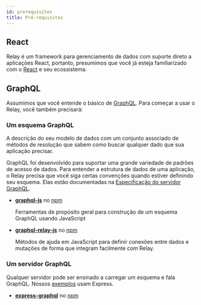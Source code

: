 ```yaml
---
id: prerequisites
title: Pré-requisitos
---
```


## React

Relay é um framework para gerenciamento de dados com suporte direto a aplicações React, portanto, presumimos que você já esteja familiarizado com o [React](https://reactjs.org/) e seu ecossistema.

## GraphQL

Assumimos que você entende o básico de [GraphQL](http://graphql.org/learn/). Para começar a usar o Relay, você também precisará:

### Um esquema GraphQL

A descrição do seu modelo de dados com um conjunto associado de métodos de resolução que sabem como buscar qualquer dado que sua aplicação precisar.

GraphQL foi desenvolvido para suportar uma grande variedade de padrões de acesso de dados. Para entender a estrutura de dados de uma aplicação, o Relay precisa que você siga certas convenções quando estiver definindo seu esquema. Elas estão documentadas na [Especificação do servidor GraphQL](graphql-server-specification.html).

-   **[graphql-js](https://github.com/graphql/graphql-js)** no [npm](https://www.npmjs.com/package/graphql)

    Ferramentas de propósito geral para construção de um esquema GraphQL usando JavaScript

-   **[graphql-relay-js](https://github.com/graphql/graphql-relay-js)** no [npm](https://www.npmjs.com/package/graphql-relay)

    Métodos de ajuda em JavaScript para definir conexões entre dados e mutações de forma que integram facilmente com Relay.

### Um servidor GraphQL

Qualquer servidor pode ser ensinado a carregar um esquema e fala GraphQL. Nossos [exemplos](https://github.com/relayjs/relay-examples) usam Express.

-   **[express-graphql](https://github.com/graphql/express-graphql)** no [npm](https://www.npmjs.com/package/express-graphql)
